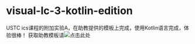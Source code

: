 # visual-lc-3-kotlin-edition
USTC ics课程的附加实验A，在助教提供的模板上完成，使用Kotlin语言完成，体验很棒！
获取助教模板请![点击此处](https://git.lug.ustc.edu.cn/skjsjhb/visual-lc-3-kotlin-edition)
